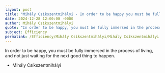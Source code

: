 ```yaml
---
layout: post
title: "Mihály Csíkszentmihályi - In order to be happy you must be fully"
date: 2024-12-28 12:00:00 -0000
author: Mihály Csíkszentmihályi
quote: "In order to be happy, you must be fully immersed in the process of living, and not just waiting for the next good thing to happen."
subject: Efficiency
permalink: /Efficiency/Mihály Csíkszentmihályi/Mihály Csíkszentmihályi - In order to be happy you must be fully
---
```


In order to be happy, you must be fully immersed in the process of living, and not just waiting for the next good thing to happen.

- Mihály Csíkszentmihályi
